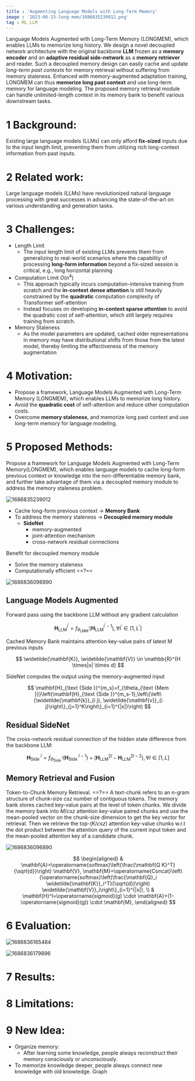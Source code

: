 ```yaml
---
title : 'Augmenting Language Models with Long-Term Memory'
image : '2023-06-15-long-mem/1686835239012.png'
tag : ML LLM
---
```

Language Models Augmented with Long-Term Memory (LONGMEM), which enables LLMs to memorize long history. We design a novel decoupled network architecture with the original backbone **LLM** frozen as a **memory encoder** and an **adaptive residual side-network** as a **memory retriever** and reader. Such a decoupled memory design can easily cache and update *long-term past contexts* for memory retrieval without suffering from memory staleness. Enhanced with memory-augmented adaptation training, LONGMEM can thus **memorize long past context** and use long-term memory for language modeling. The proposed memory retrieval module can handle unlimited-length context in its memory bank to benefit various downstream tasks.

<!--more-->

# 1 Background:

Existing large language models (LLMs) can only afford **fix-sized** inputs due to the input length limit, preventing them from utilizing rich long-context information from past inputs.

# 2 Related work:

Large language models (LLMs) have revolutionized natural language processing with great successes in advancing the state-of-the-art on various understanding and generation tasks.

# 3 Challenges:

- Length Limit
  - The input length limit of existing LLMs prevents them from generalizing to real-world scenarios where the capability of processing **long-form information** beyond a fix-sized session is critical, e.g., long horizontal planning
- Computation Limit $O(n^4)$
  - This approach typically incurs computation-intensive training from scratch and the **in-context** **dense attention** is still heavily constrained by the **quadratic** computation complexity of Transformer self-attention
  - Instead focuses on developing **in-context sparse attention** to avoid the quadratic cost of self-attention, which still largely requires training from scratch.
- Memory Staleness
  - As the model parameters are updated, cached older representations in memory may have distributional shifts from those from the latest model, thereby limiting the effectiveness of the memory augmentation

# 4 Motivation:

- Propose a framework, Language Models Augmented with Long-Term Memory (LONGMEM), which enables LLMs to memorize long history.
- Avoid the **quadratic cost** of self-attention and reduce other computation costs.
- Overcome **memory staleness**, and memorize long past context and use long-term memory for language modeling.

# 5 Proposed Methods:

Propose a framework for Language Models Augmented with Long-Term Memory(LONGMEM), which enables language models to cache long-form previous context or knowledge into the non-differentiable memory bank, and further take advantage of them via a decoupled memory module to address the memory staleness problem.

![1686835239012](../images/2023-06-15-long-mem/1686835239012.png)

- Cache long-form previous context -> **Memory Bank**
- To address the memory staleness -> **Decoupled memory module**
  - **SideNet**
    - memory-augmented
    - joint-attention mechanism
    - cross-network residual connections

Benefit for decoupled memory module

- Solve the memory staleness
- Computationally efficient ==?==

![1686836096890](../images/2023-06-15-long-mem/1686836096890.png)

## Language Models Augmented

Forward pass using the backbone LLM without any gradient calculation

$$
\mathbf{H}_{\mathrm{LLM}}^{l^{\prime}}=f_{\theta_{\mathrm{LMM}}^{\prime}}\left(\mathbf{H}_{\mathrm{LLM}}^{l^{\prime}-1}\right), \forall l^{\prime} \in\left[1, L^{\prime}\right]
$$

Cached Memory Bank maintains attention key-value pairs of latest M previous inputs

$$
\widetilde{\mathbf{K}}, \widetilde{\mathbf{V}} \in \mathbb{R}^{H \times|x| \times d}
$$

SideNet computes the output using the memory-augmented input

$$
\mathbf{H}_{\text {Side }}^{m_s}=f_{\theta_{\text {Mem }}}\left(\mathbf{H}_{\text {Side }}^{m_s-1},\left\{\left\{\widetilde{\mathbf{k}}_{i j}, \widetilde{\mathbf{v}}_{i j}\right\}_{j=1}^K\right\}_{i=1}^{|x|}\right)
$$

## Residual SideNet

The cross-network residual connection of the hidden state difference from the backbone LLM:

$$
\mathbf{H}_{\text {Side }}^l=f_{\Theta_{\text {Side }}^l}\left(\mathbf{H}_{\text {Side }}^{l-1}\right)+\left(\mathbf{H}_{\mathrm{LLM}}^{2 l}-\mathbf{H}_{\mathrm{LLM}}^{2 l-2}\right), \forall l \in[1, L]
$$

## Memory Retrieval and Fusion

Token-to-Chunk Memory Retrieval. ==?==
A text-chunk refers to an n-gram structure of chunk-size $csz$ number of contiguous tokens. The memory bank stores cached key-value pairs at the level of token chunks. We divide the memory bank into $M/csz$ attention key-value paired chunks and use the mean-pooled vector on the chunk-size dimension to get the key vector for retrieval. Then we retrieve the top-$(K/csz)$ attention key-value chunks w.r.t the dot product between the attention query of the current input token and the mean-pooled attention key of a candidate chunk.

![1686836096890](../images/2023-06-15-long-mem/1686836096890.png)

$$
\begin{aligned}
& \mathbf{A}=\operatorname{softmax}\left(\frac{\mathbf{Q K}^T}{\sqrt{d}}\right) \mathbf{V}, \mathbf{M}=\operatorname{Concat}\left\{\operatorname{softmax}\left(\frac{\mathbf{Q}_i \widetilde{\mathbf{K}}_i^T}{\sqrt{d}}\right) \widetilde{\mathbf{V}}_i\right\}_{i=1}^{|x|}, \\
& \mathbf{H}^l=\operatorname{sigmoid}(g) \cdot \mathbf{A}+(1-\operatorname{sigmoid}(g)) \cdot \mathbf{M},
\end{aligned}
$$

# 6 Evaluation:

![1686836165484](../images/2023-06-15-long-mem/1686836165484.png)

![1686836179896](../images/2023-06-15-long-mem/1686836179896.png)

# 7 Results:

# 8 Limitations:

# 9 New Idea:

- Organize memory:
  - After learning some knowledge, people always reconstruct their memory consciously or unconsciously.
- To memorize knowledge deeper, people always connect new knowledge with old knowledge. Graph
